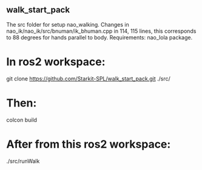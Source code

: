 ## walk_start_pack
The src folder for setup nao_walking. Changes in nao_ik/nao_ik/src/bnuman/ik_bhuman.cpp in 114, 115 lines, this corresponds to 88 degrees for hands parallel to body. Requirements: nao_lola package.
# In ros2 workspace:

git clone https://github.com/Starkit-SPL/walk_start_pack.git ./src/

# Then:

colcon build

# After from this ros2 workspace:


./src/runWalk
